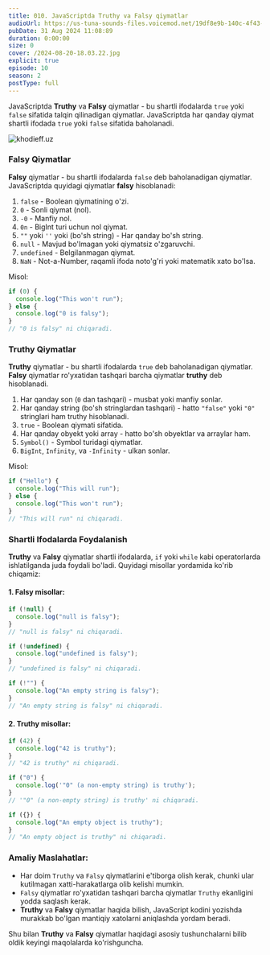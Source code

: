 ```yaml
---
title: 010. JavaScriptda Truthy va Falsy qiymatlar
audioUrl: https://us-tuna-sounds-files.voicemod.net/19df8e9b-140c-4f43-8c0e-09c162821765-1658350707858.mp3
pubDate: 31 Aug 2024 11:08:89
duration: 0:00:00
size: 0
cover: /2024-08-20-18.03.22.jpg
explicit: true
episode: 10
season: 2
postType: full
---
```

JavaScriptda **Truthy** va **Falsy** qiymatlar - bu shartli ifodalarda `true` yoki `false` sifatida talqin qilinadigan qiymatlar. JavaScriptda har qanday qiymat shartli ifodada `true` yoki `false` sifatida baholanadi.

![khodieff.uz](https://media.licdn.com/dms/image/D5612AQEfF6K4DZ3HDw/article-cover_image-shrink_720_1280/0/1677735519671?e=2147483647&v=beta&t=W5kB_xas95aqEI5RlTDuOD2GP2DX_y04Nf0lsga3HwQ "khodieff.uz")

### **Falsy Qiymatlar**

**Falsy** qiymatlar - bu shartli ifodalarda `false` deb baholanadigan qiymatlar. JavaScriptda quyidagi qiymatlar **falsy** hisoblanadi:

1. `false` - Boolean qiymatining o'zi.
2. `0` - Sonli qiymat (nol).
3. `-0` - Manfiy nol.
4. `0n` - BigInt turi uchun nol qiymat.
5. `""` yoki `''` yoki  (bo'sh string) - Har qanday bo'sh string.
6. `null` - Mavjud bo'lmagan yoki qiymatsiz o'zgaruvchi.
7. `undefined` - Belgilanmagan qiymat.
8. `NaN` - Not-a-Number, raqamli ifoda noto'g'ri yoki matematik xato bo'lsa.

Misol:

```javascript
if (0) {
  console.log("This won't run");
} else {
  console.log("0 is falsy");
}
// "0 is falsy" ni chiqaradi.
```

### **Truthy Qiymatlar**

**Truthy** qiymatlar - bu shartli ifodalarda `true` deb baholanadigan qiymatlar. **Falsy** qiymatlar ro'yxatidan tashqari barcha qiymatlar **truthy** deb hisoblanadi.

1. Har qanday son (`0` dan tashqari) - musbat yoki manfiy sonlar.
2. Har qanday string (bo'sh stringlardan tashqari) - hatto `"false"` yoki `"0"` stringlari ham truthy hisoblanadi.
3. `true` - Boolean qiymati sifatida.
4. Har qanday obyekt yoki array - hatto bo'sh obyektlar va arraylar ham.
5. `Symbol()` - Symbol turidagi qiymatlar.
6. `BigInt`, `Infinity`, va `-Infinity` - ulkan sonlar.

Misol:

```javascript
if ("Hello") {
  console.log("This will run");
} else {
  console.log("This won't run");
}
// "This will run" ni chiqaradi.
```

### **Shartli Ifodalarda Foydalanish**

**Truthy** va **Falsy** qiymatlar shartli ifodalarda, `if` yoki `while` kabi operatorlarda ishlatilganda juda foydali bo'ladi. Quyidagi misollar yordamida ko'rib chiqamiz:

#### 1. **Falsy misollar:**

```javascript
if (!null) {
  console.log("null is falsy");
}
// "null is falsy" ni chiqaradi.

if (!undefined) {
  console.log("undefined is falsy");
}
// "undefined is falsy" ni chiqaradi.

if (!"") {
  console.log("An empty string is falsy");
}
// "An empty string is falsy" ni chiqaradi.
```

#### 2. **Truthy misollar:**

```javascript
if (42) {
  console.log("42 is truthy");
}
// "42 is truthy" ni chiqaradi.

if ("0") {
  console.log('"0" (a non-empty string) is truthy');
}
// '"0" (a non-empty string) is truthy' ni chiqaradi.

if ({}) {
  console.log("An empty object is truthy");
}
// "An empty object is truthy" ni chiqaradi.
```

### **Amaliy Maslahatlar:**

* Har doim `Truthy` va `Falsy` qiymatlarini e'tiborga olish kerak, chunki ular kutilmagan xatti-harakatlarga olib kelishi mumkin.
* `Falsy` qiymatlar ro'yxatidan tashqari barcha qiymatlar `Truthy` ekanligini yodda saqlash kerak.
* **Truthy** va **Falsy** qiymatlar haqida bilish, JavaScript kodini yozishda murakkab bo'lgan mantiqiy xatolarni aniqlashda yordam beradi.

Shu bilan **Truthy** va **Falsy** qiymatlar haqidagi asosiy tushunchalarni bilib oldik keyingi maqolalarda ko'rishguncha.